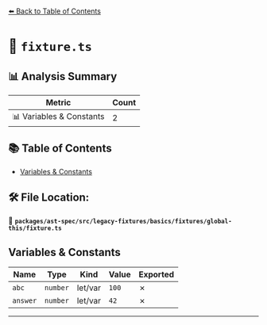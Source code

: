 [⬅️ Back to Table of Contents](../../../../../../../index.md)

# 📄 `fixture.ts`

## 📊 Analysis Summary

| Metric | Count |
|--------|-------|
| 📊 Variables & Constants | 2 |

## 📚 Table of Contents

- [Variables & Constants](#variables-constants)

## 🛠️ File Location:
📂 **`packages/ast-spec/src/legacy-fixtures/basics/fixtures/global-this/fixture.ts`**

## Variables & Constants

| Name | Type | Kind | Value | Exported |
|------|------|------|-------|----------|
| `abc` | `number` | let/var | `100` | ✗ |
| `answer` | `number` | let/var | `42` | ✗ |


---
